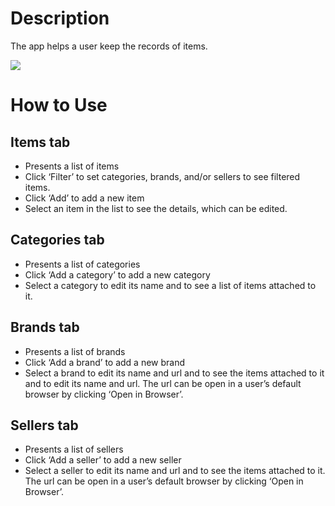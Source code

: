 # Description

The app helps a user keep the records of items.

[<img src="https://linkmaker.itunes.apple.com/assets/shared/badges/en-us/appstore-lrg.svg">](https://apps.apple.com/app/id1584237466)

# How to Use
 
## Items tab
  - Presents a list of items
  - Click ‘Filter’ to set categories, brands, and/or sellers to see filtered items. 
  - Click ‘Add’ to add a new item
  - Select an item in the list to see the details, which can be edited.

## Categories tab
  - Presents a list of categories
  - Click ‘Add a category’ to add a new category
  - Select a category to edit its name and to see a list of items attached to it.

## Brands tab
  - Presents a list of brands
  - Click ‘Add a brand’ to add a new brand
  - Select a brand to edit its name and url and to see the items attached to it and to edit its name and url. The url can be open in a user’s default browser by clicking ‘Open in Browser’.

## Sellers tab
  - Presents a list of sellers
  - Click ‘Add a seller’ to add a new seller
  - Select a seller to edit its name and url and to see the items attached to it. The url can be open in a user’s default browser by clicking ‘Open in Browser’.

